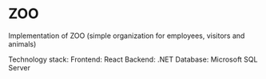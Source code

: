 # ZOO

Implementation of ZOO (simple organization for employees, visitors and animals)

Technology stack:
Frontend: React
Backend: .NET
Database: Microsoft SQL Server
